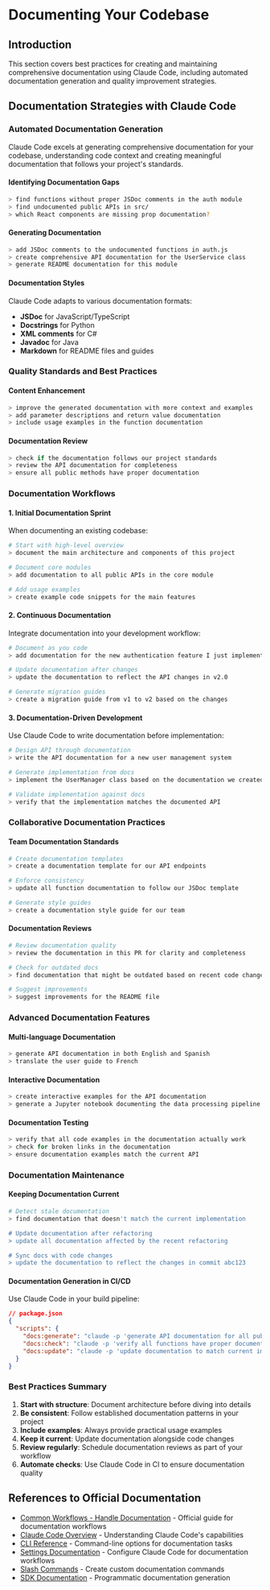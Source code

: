 # Documenting Your Codebase

## Introduction
This section covers best practices for creating and maintaining comprehensive documentation using Claude Code, including automated documentation generation and quality improvement strategies.

## Documentation Strategies with Claude Code

### Automated Documentation Generation

Claude Code excels at generating comprehensive documentation for your codebase, understanding code context and creating meaningful documentation that follows your project's standards.

#### Identifying Documentation Gaps
```bash
> find functions without proper JSDoc comments in the auth module
> find undocumented public APIs in src/
> which React components are missing prop documentation?
```

#### Generating Documentation
```bash
> add JSDoc comments to the undocumented functions in auth.js
> create comprehensive API documentation for the UserService class
> generate README documentation for this module
```

#### Documentation Styles
Claude Code adapts to various documentation formats:
- **JSDoc** for JavaScript/TypeScript
- **Docstrings** for Python
- **XML comments** for C#
- **Javadoc** for Java
- **Markdown** for README files and guides

### Quality Standards and Best Practices

#### Content Enhancement
```bash
> improve the generated documentation with more context and examples
> add parameter descriptions and return value documentation
> include usage examples in the function documentation
```

#### Documentation Review
```bash
> check if the documentation follows our project standards
> review the API documentation for completeness
> ensure all public methods have proper documentation
```

### Documentation Workflows

#### 1. Initial Documentation Sprint
When documenting an existing codebase:
```bash
# Start with high-level overview
> document the main architecture and components of this project

# Document core modules
> add documentation to all public APIs in the core module

# Add usage examples
> create example code snippets for the main features
```

#### 2. Continuous Documentation
Integrate documentation into your development workflow:
```bash
# Document as you code
> add documentation for the new authentication feature I just implemented

# Update documentation after changes
> update the documentation to reflect the API changes in v2.0

# Generate migration guides
> create a migration guide from v1 to v2 based on the changes
```

#### 3. Documentation-Driven Development
Use Claude Code to write documentation before implementation:
```bash
# Design API through documentation
> write the API documentation for a new user management system

# Generate implementation from docs
> implement the UserManager class based on the documentation we created

# Validate implementation against docs
> verify that the implementation matches the documented API
```

### Collaborative Documentation Practices

#### Team Documentation Standards
```bash
# Create documentation templates
> create a documentation template for our API endpoints

# Enforce consistency
> update all function documentation to follow our JSDoc template

# Generate style guides
> create a documentation style guide for our team
```

#### Documentation Reviews
```bash
# Review documentation quality
> review the documentation in this PR for clarity and completeness

# Check for outdated docs
> find documentation that might be outdated based on recent code changes

# Suggest improvements
> suggest improvements for the README file
```

### Advanced Documentation Features

#### Multi-language Documentation
```bash
> generate API documentation in both English and Spanish
> translate the user guide to French
```

#### Interactive Documentation
```bash
> create interactive examples for the API documentation
> generate a Jupyter notebook documenting the data processing pipeline
```

#### Documentation Testing
```bash
> verify that all code examples in the documentation actually work
> check for broken links in the documentation
> ensure documentation examples match the current API
```

### Documentation Maintenance

#### Keeping Documentation Current
```bash
# Detect stale documentation
> find documentation that doesn't match the current implementation

# Update documentation after refactoring
> update all documentation affected by the recent refactoring

# Sync docs with code changes
> update the documentation to reflect the changes in commit abc123
```

#### Documentation Generation in CI/CD
Use Claude Code in your build pipeline:
```json
// package.json
{
  "scripts": {
    "docs:generate": "claude -p 'generate API documentation for all public functions'",
    "docs:check": "claude -p 'verify all functions have proper documentation'",
    "docs:update": "claude -p 'update documentation to match current implementation'"
  }
}
```

### Best Practices Summary

1. **Start with structure**: Document architecture before diving into details
2. **Be consistent**: Follow established documentation patterns in your project
3. **Include examples**: Always provide practical usage examples
4. **Keep it current**: Update documentation alongside code changes
5. **Review regularly**: Schedule documentation reviews as part of your workflow
6. **Automate checks**: Use Claude Code in CI to ensure documentation quality

## References to Official Documentation

- [Common Workflows - Handle Documentation](https://docs.anthropic.com/en/docs/claude-code/common-workflows#handle-documentation) - Official guide for documentation workflows
- [Claude Code Overview](https://docs.anthropic.com/en/docs/claude-code/overview) - Understanding Claude Code's capabilities
- [CLI Reference](https://docs.anthropic.com/en/docs/claude-code/cli-reference) - Command-line options for documentation tasks
- [Settings Documentation](https://docs.anthropic.com/en/docs/claude-code/settings) - Configure Claude Code for documentation workflows
- [Slash Commands](https://docs.anthropic.com/en/docs/claude-code/slash-commands) - Create custom documentation commands
- [SDK Documentation](https://docs.anthropic.com/en/docs/claude-code/sdk/sdk-overview) - Programmatic documentation generation
